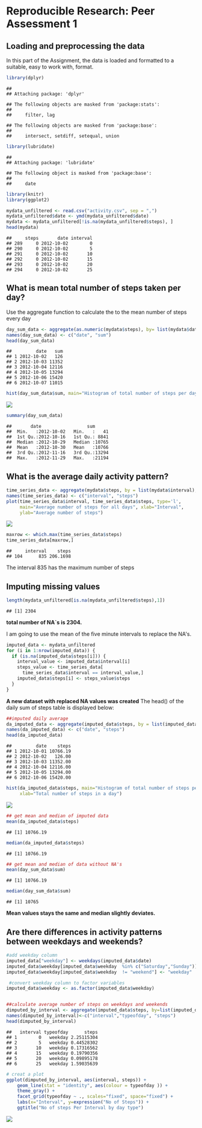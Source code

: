 # Reproducible Research: Peer Assessment 1


## Loading and preprocessing the data
In this part of the Assignment, the data is loaded and formatted to a suitable, easy to work with, format.

```r
library(dplyr)
```

```
## 
## Attaching package: 'dplyr'
```

```
## The following objects are masked from 'package:stats':
## 
##     filter, lag
```

```
## The following objects are masked from 'package:base':
## 
##     intersect, setdiff, setequal, union
```

```r
library(lubridate)
```

```
## 
## Attaching package: 'lubridate'
```

```
## The following object is masked from 'package:base':
## 
##     date
```

```r
library(knitr)
library(ggplot2)

mydata_unfiltered <- read.csv("activity.csv", sep = ",")
mydata_unfiltered$date <- ymd(mydata_unfiltered$date)
mydata <- mydata_unfiltered[!is.na(mydata_unfiltered$steps), ]
head(mydata)
```

```
##     steps       date interval
## 289     0 2012-10-02        0
## 290     0 2012-10-02        5
## 291     0 2012-10-02       10
## 292     0 2012-10-02       15
## 293     0 2012-10-02       20
## 294     0 2012-10-02       25
```


## What is mean total number of steps taken per day?

Use the aggregate function to calculate the to the mean number of steps every day


```r
day_sum_data <- aggregate(as.numeric(mydata$steps), by= list(mydata$date), sum)
names(day_sum_data) <- c("date", "sum")
head(day_sum_data)
```

```
##         date   sum
## 1 2012-10-02   126
## 2 2012-10-03 11352
## 3 2012-10-04 12116
## 4 2012-10-05 13294
## 5 2012-10-06 15420
## 6 2012-10-07 11015
```

```r
hist(day_sum_data$sum, main="Histogram of total number of steps per day", xlab = "total number of steps per day")
```

![](PA1_template_files/figure-html/unnamed-chunk-2-1.png)<!-- -->

```r
summary(day_sum_data)
```

```
##       date                 sum       
##  Min.   :2012-10-02   Min.   :   41  
##  1st Qu.:2012-10-16   1st Qu.: 8841  
##  Median :2012-10-29   Median :10765  
##  Mean   :2012-10-30   Mean   :10766  
##  3rd Qu.:2012-11-16   3rd Qu.:13294  
##  Max.   :2012-11-29   Max.   :21194
```
## What is the average daily activity pattern?

```r
time_series_data <- aggregate(mydata$steps, by = list(mydata$interval), mean)
names(time_series_data) <- c("interval", "steps")
plot(time_series_data$interval, time_series_data$steps, type='l', 
     main="Average number of steps for all days", xlab="Interval", 
     ylab="Average number of steps")
```

![](PA1_template_files/figure-html/unnamed-chunk-3-1.png)<!-- -->

```r
maxrow <- which.max(time_series_data$steps)
time_series_data[maxrow,]
```

```
##     interval    steps
## 104      835 206.1698
```
The interval 835 has the maximum number of steps

## Imputing missing values

```r
length(mydata_unfiltered[is.na(mydata_unfiltered$steps),1])
```

```
## [1] 2304
```
**total number of NA`s is 2304.**

I am going to use the mean of the five minute intervals to replace the NA's.


```r
imputed_data <- mydata_unfiltered
for (i in 1:nrow(imputed_data)) {
  if (is.na(imputed_data$steps[i])) {
    interval_value <- imputed_data$interval[i]
    steps_value <- time_series_data[
      time_series_data$interval == interval_value,]
    imputed_data$steps[i] <- steps_value$steps
  }
}
```

**A new dataset with replaced NA values was created**
The head() of the daily sum of steps table is displayed below:

```r
##imputed daily average
da_imputed_data <- aggregate(imputed_data$steps, by = list(imputed_data$date), sum)
names(da_imputed_data) <- c("date", "steps")
head(da_imputed_data)
```

```
##         date    steps
## 1 2012-10-01 10766.19
## 2 2012-10-02   126.00
## 3 2012-10-03 11352.00
## 4 2012-10-04 12116.00
## 5 2012-10-05 13294.00
## 6 2012-10-06 15420.00
```

```r
hist(da_imputed_data$steps, main="Histogram of total number of steps per day (imputed)", 
     xlab="Total number of steps in a day")
```

![](PA1_template_files/figure-html/unnamed-chunk-6-1.png)<!-- -->

```r
## get mean and median of imputed data
mean(da_imputed_data$steps)
```

```
## [1] 10766.19
```

```r
median(da_imputed_data$steps)
```

```
## [1] 10766.19
```

```r
## get mean and median of data without NA's
mean(day_sum_data$sum)
```

```
## [1] 10766.19
```

```r
median(day_sum_data$sum)
```

```
## [1] 10765
```
**Mean values stays the same and median slightly deviates.**

## Are there differences in activity patterns between weekdays and weekends?


```r
#add weekday column
imputed_data["weekday"] <- weekdays(imputed_data$date)
imputed_data$weekday[imputed_data$weekday  %in% c("Saturday","Sunday")] <- "weekend"
imputed_data$weekday[imputed_data$weekday  != "weekend"] <- "weekday"

 #convert weekday column to factor variables
imputed_data$weekday <- as.factor(imputed_data$weekday)


##calculate average number of steps on weekdays and weekends
dimputed_by_interval <- aggregate(imputed_data$steps, by=list(imputed_data$interval, imputed_data$weekday), mean)
names(dimputed_by_interval)<-c("interval","typeofday", "steps")
head(dimputed_by_interval)
```

```
##   interval typeofday      steps
## 1        0   weekday 2.25115304
## 2        5   weekday 0.44528302
## 3       10   weekday 0.17316562
## 4       15   weekday 0.19790356
## 5       20   weekday 0.09895178
## 6       25   weekday 1.59035639
```

```r
# creat a plot
ggplot(dimputed_by_interval, aes(interval, steps)) +
    geom_line(stat = "identity", aes(colour = typeofday )) +
    theme_gray() +
    facet_grid(typeofday ~ ., scales="fixed", space="fixed") +
    labs(x="Interval", y=expression("No of Steps")) +
    ggtitle("No of steps Per Interval by day type")
```

![](PA1_template_files/figure-html/unnamed-chunk-7-1.png)<!-- -->



